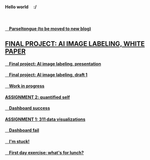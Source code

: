 #### Hello world &nbsp; &nbsp; :/
&nbsp;

#### [&nbsp; &nbsp; Parseltongue (to be moved to new blog)](./011_Parseltongue.md)

## [FINAL PROJECT: AI IMAGE LABELING, WHITE PAPER](./010_AI-Insta_WhitePaper.md)

#### [&nbsp; &nbsp; Final project: AI image labeling, presentation](./009_AI-Insta_Presentation.md)

#### [&nbsp; &nbsp; Final project: AI image labeling, draft 1](./008_AI-Insta_Draft1.md)

#### [&nbsp; &nbsp; Work in progress](./007_workinprogress.md)

#### [ASSIGNMENT 2: quantified self](./006_assignment2-mfp.md)

#### [&nbsp; &nbsp; Dashboard success](./005_dashboardsuccess.md)

#### [ASSIGNMENT 1: 311 data visualizations](./004_assignment1-parks.md)

#### [&nbsp; &nbsp; Dashboard fail](./003_dashboardfails.md)

#### [&nbsp; &nbsp; I'm stuck!](./002_sos_180601.md)

#### [&nbsp; &nbsp; First day exercise: what's for lunch?](./001_blogpost1.md)


